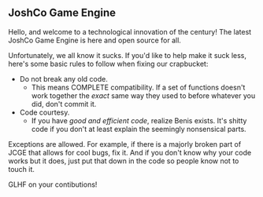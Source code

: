 ## JoshCo Game Engine
Hello, and welcome to a technological innovation of the century! 
The latest JoshCo Game Engine is here and open source for all.

Unfortunately, we all know it sucks. If you'd like to help make it suck less, here's some basic rules to follow when fixing our crapbucket:

-  Do not break any old code.
   -  This means COMPLETE compatibility. If a set of functions doesn't work together the *exact* same way they used to before whatever you did, don't commit it.
-  Code courtesy.
   -  If you have *good and efficient code*, realize Benis exists. It's shitty code if you don't at least explain the seemingly nonsensical parts.

Exceptions are allowed. For example, if there is a majorly broken part of JCGE that allows for cool bugs, fix it. And if you don't know why your code works but it does, just put that down in the code so people know not to touch it.

GLHF on your contibutions!
